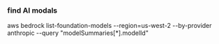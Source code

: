 ### find AI modals

aws bedrock list-foundation-models --region=us-west-2 --by-provider anthropic --query "modelSummaries[*].modelId"
